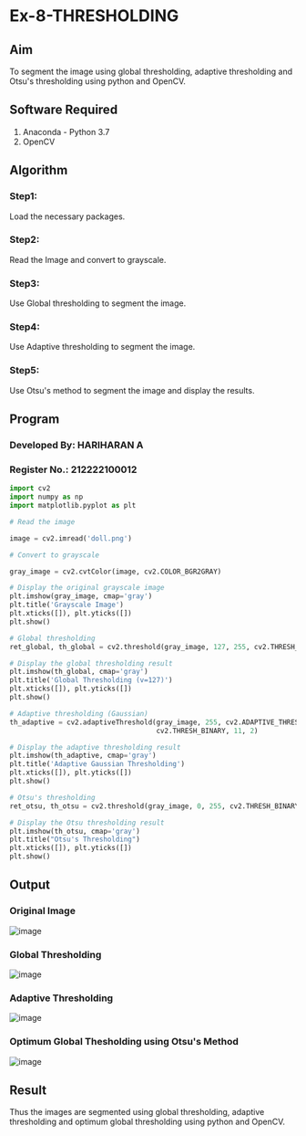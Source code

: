 # Ex-8-THRESHOLDING
## Aim
To segment the image using global thresholding, adaptive thresholding and Otsu's thresholding using python and OpenCV.

## Software Required
1. Anaconda - Python 3.7
2. OpenCV

## Algorithm

### Step1:
Load the necessary packages.

### Step2:
Read the Image and convert to grayscale.

### Step3:
Use Global thresholding to segment the image.

### Step4:
Use Adaptive thresholding to segment the image.

### Step5:
Use Otsu's method to segment the image and display the results.

## Program

### Developed By: HARIHARAN A
### Register No.: 212222100012

```python
import cv2
import numpy as np
import matplotlib.pyplot as plt

# Read the image

image = cv2.imread('doll.png')

# Convert to grayscale

gray_image = cv2.cvtColor(image, cv2.COLOR_BGR2GRAY)

# Display the original grayscale image
plt.imshow(gray_image, cmap='gray')
plt.title('Grayscale Image')
plt.xticks([]), plt.yticks([])
plt.show()

# Global thresholding
ret_global, th_global = cv2.threshold(gray_image, 127, 255, cv2.THRESH_BINARY)

# Display the global thresholding result
plt.imshow(th_global, cmap='gray')
plt.title('Global Thresholding (v=127)')
plt.xticks([]), plt.yticks([])
plt.show()

# Adaptive thresholding (Gaussian)
th_adaptive = cv2.adaptiveThreshold(gray_image, 255, cv2.ADAPTIVE_THRESH_GAUSSIAN_C,
                                    cv2.THRESH_BINARY, 11, 2)

# Display the adaptive thresholding result
plt.imshow(th_adaptive, cmap='gray')
plt.title('Adaptive Gaussian Thresholding')
plt.xticks([]), plt.yticks([])
plt.show()

# Otsu's thresholding
ret_otsu, th_otsu = cv2.threshold(gray_image, 0, 255, cv2.THRESH_BINARY + cv2.THRESH_OTSU)

# Display the Otsu thresholding result
plt.imshow(th_otsu, cmap='gray')
plt.title("Otsu's Thresholding")
plt.xticks([]), plt.yticks([])
plt.show()
```
## Output

### Original Image

![image](https://github.com/user-attachments/assets/73501332-0ad3-49a6-9ae7-142f89de9d8b)


### Global Thresholding


![image](https://github.com/user-attachments/assets/ec5d3271-97db-490b-9f92-770bff2df86f)

### Adaptive Thresholding

![image](https://github.com/user-attachments/assets/8ecf0294-4f19-47f9-ac68-a1fb614445f7)


### Optimum Global Thesholding using Otsu's Method

![image](https://github.com/user-attachments/assets/e1eadac5-aa05-40df-9995-e634e41f9bf0)



## Result
Thus the images are segmented using global thresholding, adaptive thresholding and optimum global thresholding using python and OpenCV.
